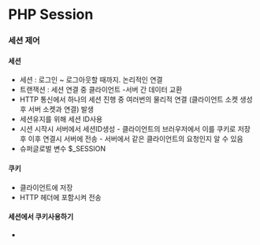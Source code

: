 # PHP Session

### 세션 제어
#### 세션
- 세션 : 로그인 ~ 로그아웃할 때까지.
논리적인 연결
- 트랜잭션 : 세션 연결 중 클라이언트 -서버 간 데이터 교환
- HTTP 통신에서 하나의 세션 진행 중 여러번의 물리적 연결 (클라이언트 소켓 생성 후 서버 소켓과 연결) 발생
- 세션유지를 위해 세션 ID사용
- 시션 시작시 서버에서 세션ID생성 - 클라이언트의 브러우저에서 이를 쿠키로 저장 후 이후 연결시 서버에 전송 - 서버에서 같은 클라이언트의 요청인지 알 수 있음
- 슈퍼글로벌 변수 $_SESSION

#### 쿠키
- 클라이언트에 저장
- HTTP 헤더에 포함시켜 전송

#### 세션에서 쿠키사용하기
-  